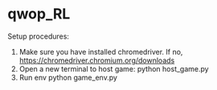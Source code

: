# qwop_RL
 
Setup procedures:
1) Make sure you have installed chromedriver. If no, https://chromedriver.chromium.org/downloads
2) Open a new terminal to host game:
    python host_game.py
3) Run env
    python game_env.py
